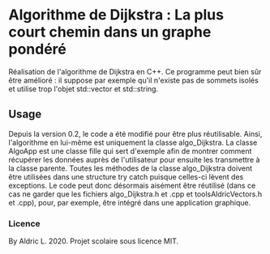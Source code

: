 # Algorithme de Dijkstra : La plus court chemin dans un graphe pondéré 
Réalisation de l'algorithme de Dijkstra en C++.
Ce programme peut bien sûr être amélioré : il suppose par exemple qu'il n'existe pas de sommets isolés et utilise trop l'objet std::vector et std::string.

## Usage
Depuis la version 0.2, le code a été modifié pour être plus réutilisable. Ainsi, l'algorithme en lui-même est uniquement la classe algo_Dijkstra. La classe AlgoApp est une classe fille qui sert d'exemple afin de montrer comment récupérer les données auprès de l'utilisateur pour ensuite les transmettre à la classe parente.
Toutes les méthodes de la classe algo_Dijkstra doivent être utilisées dans une structure try catch puisque celles-ci lèvent des exceptions.
Le code peut donc désormais aisément être réutilisé (dans ce cas ne garder que les fichiers algo_Dijkstra.h et .cpp et toolsAldricVectors.h et .cpp), pour, par exemple, être intégré dans une application graphique. 

### Licence
By Aldric L. 2020. Projet scolaire sous licence MIT.
